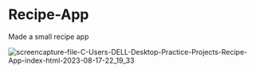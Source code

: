 # Recipe-App
Made a small recipe app

![screencapture-file-C-Users-DELL-Desktop-Practice-Projects-Recipe-App-index-html-2023-08-17-22_19_33](https://github.com/salmafadlabdulrahman/Recipe-App/assets/88597694/088880f0-db45-4087-b2a0-b60817dfef20)
